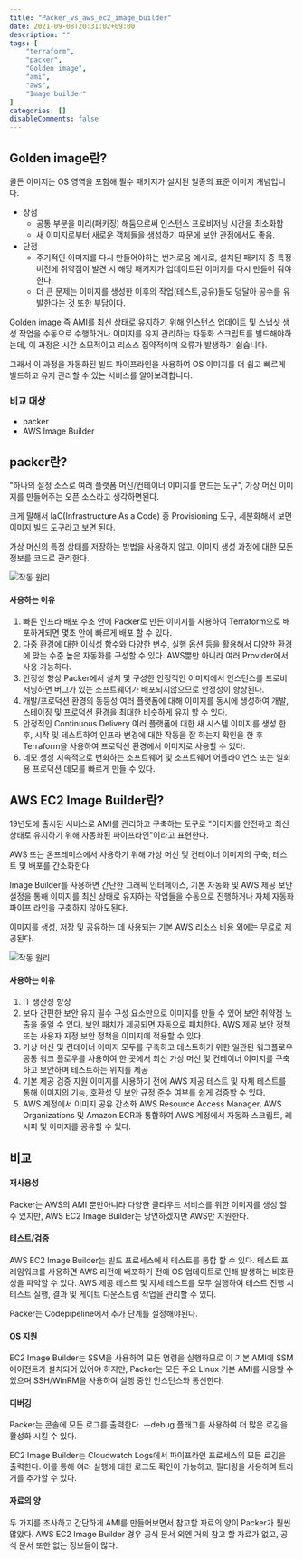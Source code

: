 ```yaml
---
title: "Packer_vs_aws_ec2_image_builder"
date: 2021-09-08T20:31:02+09:00
description: ""
tags: [
	"terraform",
	"packer",
    "Golden image",
	"ami",
	"aws",
    "Image builder"
]
categories: []
disableComments: false
---
```






## Golden image란? 

골든 이미지는 OS 영역을 포함해 필수 패키지가 설치된 일종의 표준 이미지 개념입니다.

- 장점
  - 공통 부분을 미리(패키징) 해둠으로써 인스턴스 프로비저닝 시간을 최소화함
  - 새 이미지로부터 새로운 객체들을 생성하기 때문에 보안 관점에서도 좋음.
- 단점
  - 주기적인 이미지를 다시 만들어야하는 번거로움 예시로, 설치된 패키지 중 특정 버전에 취약점이 발견 시 해당 패키지가 업데이트된 이미지를 다시 만들어 줘야한다.
  - 더 큰 문제는 이미지를 생성한 이후의 작업(테스트,공유)들도 덩달아 공수를 유발한다는 것 또한 부담이다.



Golden image 즉 AMI를 최신 상태로 유지하기 위해 인스턴스 업데이트 및 스냅샷 생성 작업을 수동으로 수행하거나 이미지를 유지 관리하는 자동화 스크립트를 빌드해야하는데, 이 과정은 시간 소모적이고 리소스 집약적이며 오류가 발생하기 쉽습니다.

그래서 이 과정을 자동화된 빌드 파이프라인을 사용하여 OS 이미지를 더 쉽고 빠르게 빌드하고 유지 관리할 수 있는 서비스를 알아보려합니다.



### 비교 대상

- packer
- AWS Image Builder



## packer란?

"하나의 설정 소스로 여러 플랫폼 머신/컨테이너 이미지를 만드는 도구", 가상 머신 이미지를 만들어주는 오픈 소스라고 생각하면된다.

크게 말해서 IaC(Infrastructure As a Code) 중 Provisioning 도구, 세분화해서 보면 이미지 빌드 도구라고 보면 된다.

가상 머신의 특정 상태를 저장하는 방법을 사용하지 않고, 이미지 생성 과정에 대한 모든 정보를 코드로 관리한다.       

![작동 원리](https://www.packer.io/img/docs/packer-ecosystem-diagram.png  )            

#### 사용하는 이유

1. 빠른 인프라 배포
   수초 안에 Packer로 만든 이미지를 사용하여 Terraform으로 배포하게되면 몇초 안에 빠르게 배포 할 수 있다.
2. 다중 환경에 대한 이식성
   함수와 다양한 변수, 실행 옵션 등을 활용해서 다양한 환경에 맞는 수준 높은 자동화를 구성할 수 있다. AWS뿐만 아니라 여러 Provider에서 사용 가능하다.
3. 안정성 향상
   Packer에서 설치 및 구성한 안정적인 이미지에서 인스턴스를 프로비저닝하면 버그가 있는 소프트웨어가 배포되지않으므로 안정성이 향상된다.
4. 개발/프로덕션 환경의 동등성
   여러 플랫폼에 대해 이미지를 동시에 생성하여 개발, 스테이징 및 프로덕션 환경을 최대한 비슷하게 유지 할 수 있다.
5. 안정적인 Continuous Delivery
   여러 플랫폼에 대한 새 시스템 이미지를 생성 한 후, 시작 및 테스트하여 인프라 변경에 대한 작동을 잘 하는지 확인을 한 후 Terraform을 사용하여 프로덕션 환경에서 이미지로 사용할 수 있다.
6. 데모 생성
   지속적으로 변화하는 소프트웨어 및 소프트웨어 어플라이언스 또는 일회용 프로덕션 데모를 빠르게 만들 수 있다.





## AWS EC2 Image Builder란?

19년도에 출시된 서비스로 AMI를 관리하고 구축하는 도구로 "이미지를 안전하고 최신 상태로 유지하기 위해 자동화된 파이프라인"이라고 표현한다.

AWS 또는 온프레미스에서 사용하기 위해 가상 머신 및 컨테이너 이미지의 구축, 테스트 및 배포를 간소화한다.

Image Builder를 사용하면 간단한 그래픽 인터페이스, 기본 자동화 및 AWS 제공 보안 설정을 통해 이미지를 최신 상태로 유지하는 작업들을 수동으로 진행하거나 자체 자동화 파이프 라인을 구축하지 않아도된다. 

이미지를 생성, 저장 및 공유하는 데 사용되는 기본 AWS 리소스 비용 외에는 무료로 제공된다.

![작동 원리](https://d1.awsstatic.com/re19/image-builder/Product-Page-Diagram_Image-Factory.cbf8db591ca6de1c5d9149f3cd6ccfe6c6a64f33.png)

#### 사용하는 이유

1. IT 생산성 향상
2. 보다 간편한 보안 유지
   필수 구성 요소만으로 이미지를 만들 수 있어 보안 취약점 노출을 줄일 수 있다.  보안 패치가 제공되면 자동으로 패치한다.
   AWS 제공 보안 정책 또는 사용자 지정 보안 정책을 이미지에 적용할 수 있다.
3. 가상 머신 및 컨테이너 이미지 모두를 구축하고 테스트하기 위한 일관된 워크플로우
   공통 워크 플로우를 사용하여 한 곳에서 최신 가상 머신 및 컨테이너 이미지를 구축하고 보안하며 테스트하는 위치를 제공
4. 기본 제공 검증 지원
   이미지를 사용하기 전에 AWS 제공 테스트 및 자체 테스트를 통해 이미지의 기능, 호환성 및 보안 규정 준수 여부를 쉽게 검증할 수 있다.
5. AWS 계정에서 이미지 공유 간소화
   AWS Resource Access Manager, AWS Organizations 및 Amazon ECR과 통합하여 AWS 계정에서 자동화 스크립트, 레시피 및 이미지를 공유할 수 있다.



## 비교



#### 재사용성

Packer는 AWS의 AMI 뿐만아니라 다양한 클라우드 서비스를 위한 이미지를 생성 할 수 있지만,  AWS EC2 Image Builder는 당연하겠지만 AWS만 지원한다.

#### 테스트/검증

AWS EC2 Image Builder는 빌드 프로세스에서 테스트를 통합 할 수 있다. 테스트 프레임워크를 사용하면 AWS 리전에 배포하기 전에 OS 업데이트로 인해 발생하는 비호환성을 파악할 수 있다. AWS 제공 테스트 및 자체 테스트를 모두 실행하여 테스트 진행 시 테스트 실행, 결과 및 게이트 다운스트림 작업을 관리할 수 있다. 

Packer는 Codepipeline에서 추가 단계를 설정해야된다.

#### OS 지원

EC2 Image Builder는 SSM을 사용하여 모든 명령을 실행하므로 이 기본 AMI에 SSM 에이전트가 설치되어 있어야 하지만, Packer는 모든 주요 Linux 기본 AMI를 사용할 수 있으며 SSH/WinRM을 사용하여 실행 중인 인스턴스와 통신한다.

#### 디버깅

Packer는 콘솔에 모든 로그를 출력한다. --debug 플래그를 사용하여 더 많은 로깅을 활성화 시킬 수 있다.

EC2 Image Builder는 Cloudwatch Logs에서 파이프라인 프로세스의 모든 로깅을 출력한다. 이를 통해 여러 실행에 대한 로그도 확인이 가능하고, 필터링을 사용하여 트리거를 추가할 수 있다.

#### 자료의 양

두 가지를 조사하고 간단하게 AMI를 만들어보면서 참고할 자료의 양이 Packer가 훨씬 많았다. AWS EC2 Image Builder 경우 공식 문서 외엔 거의 참고 할 자료가 없고, 공식 문서 또한 없는 정보들이 많다.

